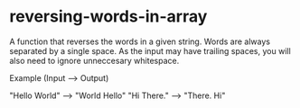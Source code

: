 # reversing-words-in-array
A function that reverses the words in a given string. Words are always separated by a single space.
As the input may have trailing spaces, you will also need to ignore unneccesary whitespace.

Example (Input --> Output)

"Hello World" --> "World Hello"
"Hi There." --> "There. Hi"

